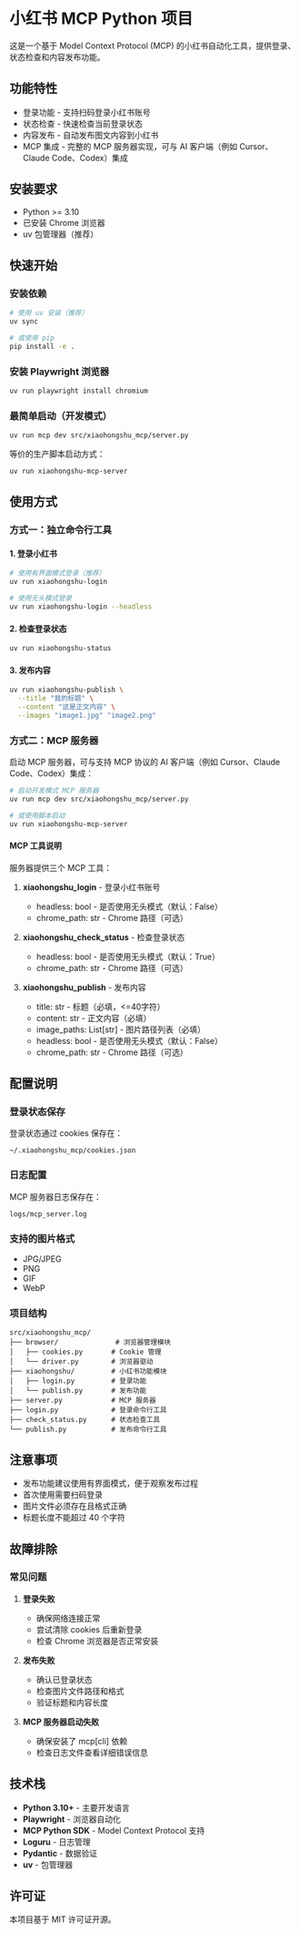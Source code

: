 # 小红书 MCP Python 项目

这是一个基于 Model Context Protocol (MCP) 的小红书自动化工具，提供登录、状态检查和内容发布功能。

## 功能特性

- 登录功能 - 支持扫码登录小红书账号
- 状态检查 - 快速检查当前登录状态
- 内容发布 - 自动发布图文内容到小红书
- MCP 集成 - 完整的 MCP 服务器实现，可与 AI 客户端（例如 Cursor、Claude Code、Codex）集成

## 安装要求

- Python >= 3.10
- 已安装 Chrome 浏览器
- uv 包管理器（推荐）

## 快速开始

### 安装依赖

```bash
# 使用 uv 安装（推荐）
uv sync

# 或使用 pip
pip install -e .
```

### 安装 Playwright 浏览器

```bash
uv run playwright install chromium
```

### 最简单启动（开发模式）

```bash
uv run mcp dev src/xiaohongshu_mcp/server.py
```

等价的生产脚本启动方式：

```bash
uv run xiaohongshu-mcp-server
```

## 使用方式

### 方式一：独立命令行工具

#### 1. 登录小红书

```bash
# 使用有界面模式登录（推荐）
uv run xiaohongshu-login

# 使用无头模式登录
uv run xiaohongshu-login --headless
```

#### 2. 检查登录状态

```bash
uv run xiaohongshu-status
```

#### 3. 发布内容

```bash
uv run xiaohongshu-publish \
  --title "我的标题" \
  --content "这是正文内容" \
  --images "image1.jpg" "image2.png"
```

### 方式二：MCP 服务器

启动 MCP 服务器，可与支持 MCP 协议的 AI 客户端（例如 Cursor、Claude Code、Codex）集成：

```bash
# 启动开发模式 MCP 服务器
uv run mcp dev src/xiaohongshu_mcp/server.py

# 或使用脚本启动
uv run xiaohongshu-mcp-server
```

#### MCP 工具说明

服务器提供三个 MCP 工具：

1. **xiaohongshu_login** - 登录小红书账号
   - headless: bool - 是否使用无头模式（默认：False）
   - chrome_path: str - Chrome 路径（可选）

2. **xiaohongshu_check_status** - 检查登录状态
   - headless: bool - 是否使用无头模式（默认：True）
   - chrome_path: str - Chrome 路径（可选）

3. **xiaohongshu_publish** - 发布内容
   - title: str - 标题（必填，<=40字符）
   - content: str - 正文内容（必填）
   - image_paths: List[str] - 图片路径列表（必填）
   - headless: bool - 是否使用无头模式（默认：False）
   - chrome_path: str - Chrome 路径（可选）

## 配置说明

### 登录状态保存

登录状态通过 cookies 保存在：
```
~/.xiaohongshu_mcp/cookies.json
```

### 日志配置

MCP 服务器日志保存在：
```
logs/mcp_server.log
```

### 支持的图片格式

- JPG/JPEG
- PNG
- GIF
- WebP

### 项目结构

```
src/xiaohongshu_mcp/
├── browser/              # 浏览器管理模块
│   ├── cookies.py       # Cookie 管理
│   └── driver.py        # 浏览器驱动
├── xiaohongshu/         # 小红书功能模块
│   ├── login.py         # 登录功能
│   └── publish.py       # 发布功能
├── server.py            # MCP 服务器
├── login.py             # 登录命令行工具
├── check_status.py      # 状态检查工具
└── publish.py           # 发布命令行工具
```

## 注意事项

- 发布功能建议使用有界面模式，便于观察发布过程
- 首次使用需要扫码登录
- 图片文件必须存在且格式正确
- 标题长度不能超过 40 个字符

## 故障排除

### 常见问题

1. **登录失败**
   - 确保网络连接正常
   - 尝试清除 cookies 后重新登录
   - 检查 Chrome 浏览器是否正常安装

2. **发布失败**
   - 确认已登录状态
   - 检查图片文件路径和格式
   - 验证标题和内容长度

3. **MCP 服务器启动失败**
   - 确保安装了 mcp[cli] 依赖
   - 检查日志文件查看详细错误信息

## 技术栈

- **Python 3.10+** - 主要开发语言
- **Playwright** - 浏览器自动化
- **MCP Python SDK** - Model Context Protocol 支持
- **Loguru** - 日志管理
- **Pydantic** - 数据验证
- **uv** - 包管理器

## 许可证

本项目基于 MIT 许可证开源。
